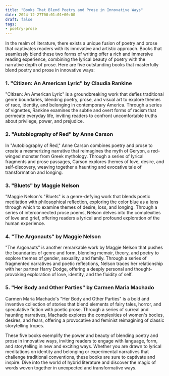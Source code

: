 ```yaml
---
title: "Books That Blend Poetry and Prose in Innovative Ways"
date: 2024-12-27T00:01:01+00:00
draft: false
tags:
- poetry-prose
---
```


In the realm of literature, there exists a unique fusion of poetry and prose that captivates readers with its innovative and artistic approach. Books that seamlessly blend these two forms of writing offer a rich and immersive reading experience, combining the lyrical beauty of poetry with the narrative depth of prose. Here are five outstanding books that masterfully blend poetry and prose in innovative ways:

### 1. "Citizen: An American Lyric" by Claudia Rankine

"Citizen: An American Lyric" is a groundbreaking work that defies traditional genre boundaries, blending poetry, prose, and visual art to explore themes of race, identity, and belonging in contemporary America. Through a series of vignettes, Rankine examines the subtle and overt forms of racism that permeate everyday life, inviting readers to confront uncomfortable truths about privilege, power, and prejudice.

### 2. "Autobiography of Red" by Anne Carson

In "Autobiography of Red," Anne Carson combines poetry and prose to create a mesmerizing narrative that reimagines the myth of Geryon, a red-winged monster from Greek mythology. Through a series of lyrical fragments and prose passages, Carson explores themes of love, desire, and self-discovery, weaving together a haunting and evocative tale of transformation and longing.

### 3. "Bluets" by Maggie Nelson

"Maggie Nelson's "Bluets" is a genre-defying work that blends poetic meditation with philosophical reflection, exploring the color blue as a lens through which to examine themes of desire, loss, and longing. Through a series of interconnected prose poems, Nelson delves into the complexities of love and grief, offering readers a lyrical and profound exploration of the human experience.

### 4. "The Argonauts" by Maggie Nelson

"The Argonauts" is another remarkable work by Maggie Nelson that pushes the boundaries of genre and form, blending memoir, theory, and poetry to explore themes of gender, sexuality, and family. Through a series of fragmented narratives and poetic reflections, Nelson traces her relationship with her partner Harry Dodge, offering a deeply personal and thought-provoking exploration of love, identity, and the fluidity of self.

### 5. "Her Body and Other Parties" by Carmen Maria Machado

Carmen Maria Machado's "Her Body and Other Parties" is a bold and inventive collection of stories that blend elements of fairy tales, horror, and speculative fiction with poetic prose. Through a series of surreal and haunting narratives, Machado explores the complexities of women's bodies, desires, and fears, offering a provocative and feminist reimagining of classic storytelling tropes.

These five books exemplify the power and beauty of blending poetry and prose in innovative ways, inviting readers to engage with language, form, and storytelling in new and exciting ways. Whether you are drawn to lyrical meditations on identity and belonging or experimental narratives that challenge traditional conventions, these books are sure to captivate and inspire. Dive into the world of hybrid literature and discover the magic of words woven together in unexpected and transformative ways.